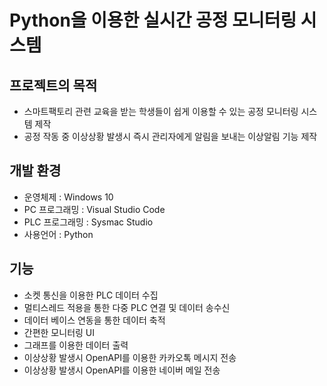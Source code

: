 # Python을 이용한 실시간 공정 모니터링 시스템

## 프로젝트의 목적

- 스마트팩토리 관련 교육을 받는 학생들이 쉽게 이용할 수 있는 공정 모니터링 시스템 제작
- 공정 작동 중 이상상황 발생시 즉시 관리자에게 알림을 보내는 이상알림 기능 제작

## 개발 환경

- 운영체제 : Windows 10
- PC 프로그래밍 : Visual Studio Code
- PLC 프로그래밍 : Sysmac Studio
- 사용언어 : Python

## 기능

- 소켓 통신을 이용한 PLC 데이터 수집
- 멀티스레드 적용을 통한 다중 PLC 연결 및 데이터 송수신
- 데이터 베이스 연동을 통한 데이터 축적
- 간편한 모니터링 UI
- 그래프를 이용한 데이터 출력
- 이상상황 발생시 OpenAPI를 이용한 카카오톡 메시지 전송
- 이상상황 발생시 OpenAPI를 이용한 네이버 메일 전송

